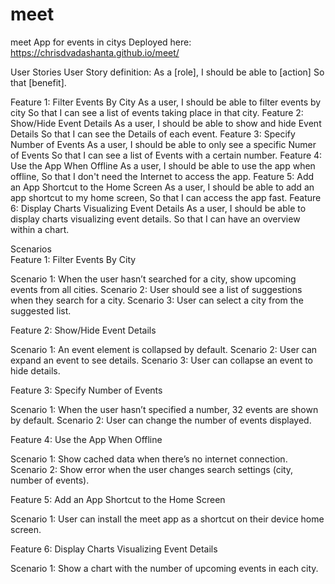 # meet
meet App for events in citys
Deployed here: https://chrisdvadashanta.github.io/meet/

User Stories
User Story definition:
As a [role],
I should be able to [action]
So that [benefit].

Feature 1: Filter Events By City
As a user,
I should be able to filter events by city
So that I can see a list of events taking place in that city.
Feature 2: Show/Hide Event Details
As a user,
I should be able to show and hide Event Details
So that I can see the Details of each event.
Feature 3: Specify Number of Events
As a user,
I should be able to only see a specific Numer of Events
So that I can see a list of Events with a certain number.
Feature 4: Use the App When Offline
As a user,
I should be able to use the app when offline,
So that I don't need the Internet to access the app.
Feature 5: Add an App Shortcut to the Home Screen
As a user,
I should be able to add an app shortcut to my home screen,
So that I can access the app fast.
Feature 6: Display Charts Visualizing Event Details
As a user,
I should be able to display charts visualizing event details.
So that I can have an overview within a chart.



Scenarios						
Feature 1: Filter Events By City
						
Scenario 1: When the user hasn’t searched for a city, show upcoming events from all cities. Scenario 2: User should see a list of suggestions when they search for a city.
Scenario 3: User can select a city from the suggested list.
						
Feature 2: Show/Hide Event Details
						
Scenario 1: An event element is collapsed by default. 
Scenario 2: User can expand an event to see details. 
Scenario 3: User can collapse an event to hide details.
						
Feature 3: Specify Number of Events
						
Scenario 1: When the user hasn’t specified a number, 32 events are shown by default. 
Scenario 2: User can change the number of events displayed.
						
Feature 4: Use the App When Offline
						
Scenario 1: Show cached data when there’s no internet connection.
Scenario 2: Show error when the user changes search settings (city, number of events).
						
Feature 5: Add an App Shortcut to the Home Screen
						
Scenario 1: User can install the meet app as a shortcut on their device home screen.
						
Feature 6: Display Charts Visualizing Event Details
						
Scenario 1: Show a chart with the number of upcoming events in each city. 
					
				
	
